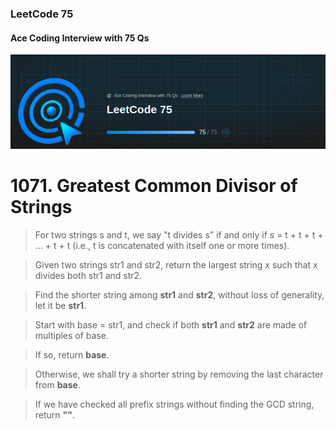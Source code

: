 ### LeetCode 75 
#### Ace Coding Interview with 75 Qs

![Alt text](img/Leetcode.png)


# 1071. Greatest Common Divisor of Strings
>For two strings s and t, we say "t divides s" if and only if s = t + t + t + ... + t + t (i.e., t is concatenated with itself one or more times).

>Given two strings str1 and str2, return the largest string x such that x divides both str1 and str2.

>Find the shorter string among **str1** and **str2**, without loss of generality, let it be **str1**.

>Start with base = str1, and check if both **str1** and **str2** are made of multiples of base.

>   If so, return **base**.

>   Otherwise, we shall try a shorter string by removing the last character from **base**.

>If we have checked all prefix strings without finding the GCD string, return **""**.
